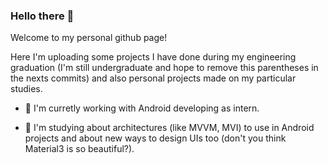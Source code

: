 ### Hello there 👋
Welcome to my personal github page! 

Here I'm uploading some projects I have done during my engineering graduation (I'm still undergraduate and hope to remove this parentheses in the nexts commits) and also personal projects made on my particular studies.

- 🔭 I'm curretly working with Android developing as intern.

- 🌱 I'm studying about architectures (like MVVM, MVI) to use in Android projects and about new ways to design UIs too (don't you think Material3 is so beautiful?).

<!--
**igor-bt/igor-bt** is a ✨ _special_ ✨ repository because its `README.md` (this file) appears on your GitHub profile.

Here are some ideas to get you started:

- 🔭 I’m currently working on ...
- 🌱 I’m currently learning ...
- 👯 I’m looking to collaborate on ...
- 🤔 I’m looking for help with ...
- 💬 Ask me about ...
- 📫 How to reach me: ...
- 😄 Pronouns: ...
- ⚡ Fun fact: ...
-->

